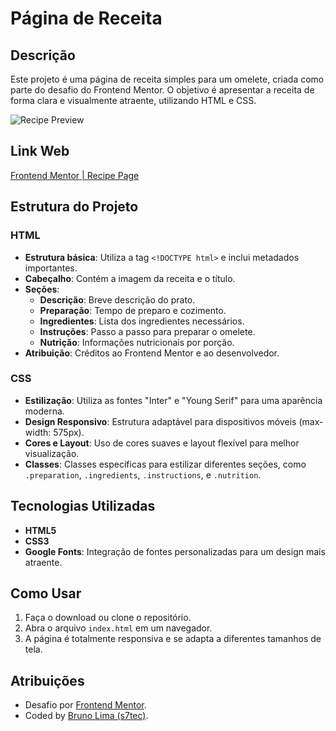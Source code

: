 # Página de Receita

## Descrição
Este projeto é uma página de receita simples para um omelete, criada como parte do desafio do Frontend Mentor. O objetivo é apresentar a receita de forma clara e visualmente atraente, utilizando HTML e CSS.

![Recipe Preview](../Recipe_Page/images/image.png)

## Link Web
[Frontend Mentor | Recipe Page](https://recipe-page-seven-gray.vercel.app/)

## Estrutura do Projeto

### HTML
- **Estrutura básica**: Utiliza a tag `<!DOCTYPE html>` e inclui metadados importantes.
- **Cabeçalho**: Contém a imagem da receita e o título.
- **Seções**:
  - **Descrição**: Breve descrição do prato.
  - **Preparação**: Tempo de preparo e cozimento.
  - **Ingredientes**: Lista dos ingredientes necessários.
  - **Instruções**: Passo a passo para preparar o omelete.
  - **Nutrição**: Informações nutricionais por porção.
- **Atribuição**: Créditos ao Frontend Mentor e ao desenvolvedor.

### CSS
- **Estilização**: Utiliza as fontes "Inter" e "Young Serif" para uma aparência moderna.
- **Design Responsivo**: Estrutura adaptável para dispositivos móveis (max-width: 575px).
- **Cores e Layout**: Uso de cores suaves e layout flexível para melhor visualização.
- **Classes**: Classes específicas para estilizar diferentes seções, como `.preparation`, `.ingredients`, `.instructions`, e `.nutrition`.

## Tecnologias Utilizadas
- **HTML5**
- **CSS3**
- **Google Fonts**: Integração de fontes personalizadas para um design mais atraente.


## Como Usar
1. Faça o download ou clone o repositório.
2. Abra o arquivo `index.html` em um navegador.
3. A página é totalmente responsiva e se adapta a diferentes tamanhos de tela.

## Atribuições
- Desafio por [Frontend Mentor](https://www.frontendmentor.io?ref=challenge).
- Coded by [Bruno Lima (s7tec)](https://www.frontendmentor.io/profile/s7tec).

